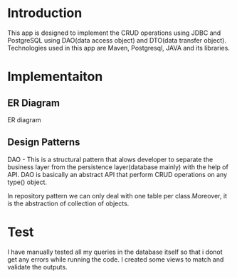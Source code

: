 # Introduction
This app is designed to implement the CRUD operations using JDBC and PostgreSQL using DAO(data access object) and DTO(data transfer object). Technologies used in this app are Maven, Postgresql, JAVA and its libraries.

# Implementaiton
## ER Diagram
ER diagram

## Design Patterns
DAO - This is a structural pattern that alows developer to separate the business layer from the persistence layer(database mainly) with the help of API. DAO is basically an abstract API that perform CRUD operations on any type(<T>) object.

In repository pattern we can only deal with one table per class.Moreover, it is the abstraction of collection of objects.
# Test
I have manually tested all my queries in the database itself so that i donot get any errors while running the code. I created some views to match and validate the outputs.

